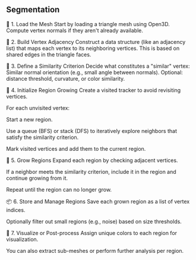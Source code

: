 ## Segmentation

🧩 1. Load the Mesh
Start by loading a triangle mesh using Open3D.
Compute vertex normals if they aren't already available.

🔗 2. Build Vertex Adjacency
Construct a data structure (like an adjacency list) that maps each vertex to its neighboring vertices.
This is based on shared edges in the triangle faces.

🎯 3. Define a Similarity Criterion
Decide what constitutes a "similar" vertex:
Similar normal orientation (e.g., small angle between normals).
Optional: distance threshold, curvature, or color similarity.

🌱 4. Initialize Region Growing
Create a visited tracker to avoid revisiting vertices.

For each unvisited vertex:

Start a new region.

Use a queue (BFS) or stack (DFS) to iteratively explore neighbors that satisfy the similarity criterion.

Mark visited vertices and add them to the current region.

🧮 5. Grow Regions
Expand each region by checking adjacent vertices.

If a neighbor meets the similarity criterion, include it in the region and continue growing from it.

Repeat until the region can no longer grow.

📦 6. Store and Manage Regions
Save each grown region as a list of vertex indices.

Optionally filter out small regions (e.g., noise) based on size thresholds.

🎨 7. Visualize or Post-process
Assign unique colors to each region for visualization.

You can also extract sub-meshes or perform further analysis per region.
